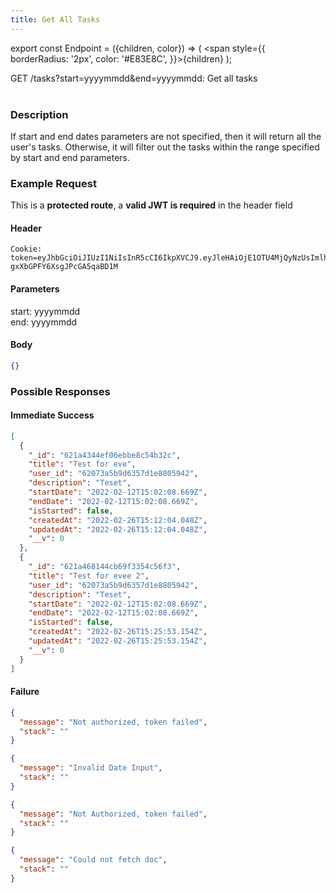 ```yaml
---
title: Get All Tasks
---
```


export const Endpoint = ({children, color}) => ( <span style={{
borderRadius: '2px',
color: '#E83E8C',
}}>{children}</span> );

<Endpoint>GET /tasks?start=yyyymmdd&end=yyyymmdd</Endpoint>: Get all tasks <br></br>

### Description

If start and end dates parameters are not specified, then it will return all the user's tasks. Otherwise, it will filter out the tasks within the range specified by start and end parameters.

### Example Request

This is a **protected route**, a **valid JWT is required** in the header field

#### Header

```
Cookie: token=eyJhbGciOiJIUzI1NiIsInR5cCI6IkpXVCJ9.eyJleHAiOjE1OTU4MjQyNzUsImlhdCI6IjIwMjAtMDctMjdUMDA6MjY6MTUuNzg5NTg0Mi0wNDowMCIsInN1YiI6ImNocmlzIn0.5US2_ITKcfgkpEbfsR-gxXbGPFY6XsgJPcGA5qaBD1M
```

#### Parameters

start: yyyymmdd\
end: yyyymmdd

#### Body

```json
{}
```

### Possible Responses

#### Immediate Success

```json
[
  {
    "_id": "621a4344ef06ebbe8c54b32c",
    "title": "Test for eve",
    "user_id": "62073a5b9d6357d1e8805942",
    "description": "Teset",
    "startDate": "2022-02-12T15:02:08.669Z",
    "endDate": "2022-02-12T15:02:08.669Z",
    "isStarted": false,
    "createdAt": "2022-02-26T15:12:04.048Z",
    "updatedAt": "2022-02-26T15:12:04.048Z",
    "__v": 0
  },
  {
    "_id": "621a468144cb69f3354c56f3",
    "title": "Test for evee 2",
    "user_id": "62073a5b9d6357d1e8805942",
    "description": "Teset",
    "startDate": "2022-02-12T15:02:08.669Z",
    "endDate": "2022-02-12T15:02:08.669Z",
    "isStarted": false,
    "createdAt": "2022-02-26T15:25:53.154Z",
    "updatedAt": "2022-02-26T15:25:53.154Z",
    "__v": 0
  }
]
```

#### Failure

```json
{
  "message": "Not authorized, token failed",
  "stack": ""
}
```

```json
{
  "message": "Invalid Date Input",
  "stack": ""
}
```

```json
{
  "message": "Not Authorized, token failed",
  "stack": ""
}
```

```json
{
  "message": "Could not fetch doc",
  "stack": ""
}
```
